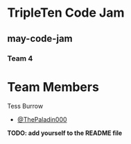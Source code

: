# TripleTen Code Jam

## may-code-jam

### Team 4

# Team Members

Tess Burrow

- [@ThePaladin000](https://github.com/ThePaladin000)

**TODO: add yourself to the README file**

